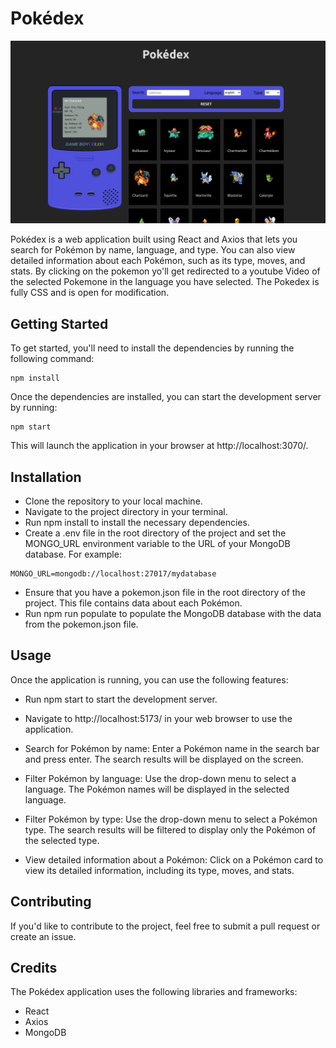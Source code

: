 # Pokédex

![WebImage](Webimage.png)



Pokédex is a web application built using React and Axios that lets you search for Pokémon by name, language, and type. You can also view detailed information about each Pokémon, such as its type, moves, and stats. By clicking on the pokemon yo'll get redirected to a youtube Video of the selected Pokemone in the language you have selected. The Pokedex is fully CSS and is open for modification.

## Getting Started

To get started, you'll need to install the dependencies by running the following command:

```
npm install
```

Once the dependencies are installed, you can start the development server by running:

```
npm start
```

This will launch the application in your browser at http://localhost:3070/.



## Installation
- Clone the repository to your local machine.
- Navigate to the project directory in your terminal.
- Run npm install to install the necessary dependencies.
- Create a .env file in the root directory of the project and set the MONGO_URL environment variable to the URL of your MongoDB database. For example:


```
MONGO_URL=mongodb://localhost:27017/mydatabase
```

- Ensure that you have a pokemon.json file in the root directory of the project. This file contains data about each Pokémon.
- Run npm run populate to populate the MongoDB database with the data from the pokemon.json file.


## Usage

Once the application is running, you can use the following features:

- Run npm start to start the development server.
- Navigate to http://localhost:5173/ in your web browser to use the application.

- Search for Pokémon by name: Enter a Pokémon name in the search bar and press enter. The search results will be displayed on the screen.

- Filter Pokémon by language: Use the drop-down menu to select a language. The Pokémon names will be displayed in the selected language.

- Filter Pokémon by type: Use the drop-down menu to select a Pokémon type. The search results will be filtered to display only the Pokémon of the selected type.

- View detailed information about a Pokémon: Click on a Pokémon card to view its detailed information, including its type, moves, and stats.

## Contributing

If you'd like to contribute to the project, feel free to submit a pull request or create an issue.

## Credits

The Pokédex application uses the following libraries and frameworks:

- React
- Axios
- MongoDB


